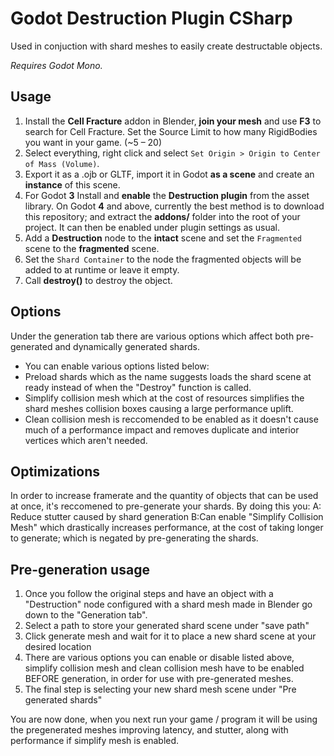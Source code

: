 # Godot Destruction Plugin CSharp

Used in conjuction with shard meshes to easily create destructable objects.

*Requires Godot Mono.*

## Usage

1. Install the **Cell Fracture** addon in Blender, **join your mesh** and use **F3** to search for Cell Fracture. Set the Source Limit to how many RigidBodies you want in your game. (\~5 – 20)
2. Select everything, right click and select `Set Origin > Origin to Center of Mass (Volume)`.
3. Export it as a .ojb or GLTF, import it in Godot **as a scene** and create an **instance** of this scene.
4. For Godot **3** Install and **enable** the **Destruction plugin** from the asset library. On Godot **4** and above, currently the best method is to download this repository; and extract the **addons/** folder into the root of your project. It can then be enabled under plugin settings as usual.
5. Add a **Destruction** node to the **intact** scene and set the `Fragmented` scene to the **fragmented** scene.
6. Set the `Shard Container` to the node the fragmented objects will be added to at runtime or leave it empty.
7. Call **destroy()** to destroy the object.

## Options
Under the generation tab there are various options which affect both pre-generated and dynamically generated shards.
* You can enable various options listed below:
* Preload shards which as the name suggests loads the shard scene at ready instead of when the "Destroy" function is called.
* Simplify collision mesh which at the cost of resources simplifies the shard meshes collision boxes causing a large performance uplift.
* Clean collision mesh is reccomended to be enabled as it doesn't cause much of a performance impact and removes duplicate and interior vertices which aren't needed.


## Optimizations

In order to increase framerate and the quantity of objects that can be used at once, it's reccomened to pre-generate your shards.
By doing this you:
A: Reduce stutter caused by shard generation
B:Can enable "Simplify Collision Mesh" which drastically increases performance, at the cost of taking longer to generate; which is negated by pre-generating the shards.

## Pre-generation usage
1. Once you follow the original steps and have an object with a "Destruction" node configured with a shard mesh made in Blender go down to the "Generation tab".
2. Select a path to store your generated shard scene under "save path"
3. Click generate mesh and wait for it to place a new shard scene at your desired location
4. There are various options you can enable or disable listed above, simplify collision mesh and clean collision mesh have to be enabled BEFORE generation, in order for use with pre-generated meshes.
4. The final step is selecting your new shard mesh scene under "Pre generated shards"

You are now done, when you next run your game / program it will be using the pregenerated meshes improving latency, and stutter, along with performance if simplify mesh is enabled.

